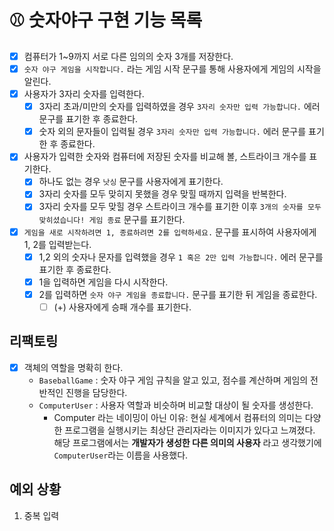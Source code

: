 # ⚾️ 숫자야구 구현 기능 목록

- [x] 컴퓨터가 1~9까지 서로 다른 임의의 숫자 3개를 저장한다.
- [x] `숫자 야구 게임을 시작합니다.` 라는 게임 시작 문구를 통해 사용자에게 게임의 시작을 알린다.
- [x] 사용자가 3자리 숫자를 입력한다.
  - [x] 3자리 초과/미만의 숫자를 입력하였을 경우 `3자리 숫자만 입력 가능합니다.` 에러 문구를 표기한 후 종료한다.
  - [x] 숫자 외의 문자들이 입력될 경우 `3자리 숫자만 입력 가능합니다.` 에러 문구를 표기한 후 종료한다.
- [x] 사용자가 입력한 숫자와 컴퓨터에 저장된 숫자를 비교해 볼, 스트라이크 개수를 표기한다.
  - [x] 하나도 없는 경우 `낫싱` 문구를 사용자에게 표기한다.
  - [x] 3자리 숫자를 모두 맞히지 못했을 경우 맞힐 때까지 입력을 반복한다.
  - [x] 3자리 숫자를 모두 맞힐 경우 스트라이크 개수를 표기한 이후 `3개의 숫자를 모두 맞히셨습니다! 게임 종료` 문구를 표기한다.
- [x] `게임을 새로 시작하려면 1, 종료하려면 2를 입력하세요.` 문구를 표시하여 사용자에게 1, 2를 입력받는다.
  - [x] 1,2 외의 숫자나 문자를 입력했을 경우 `1 혹은 2만 입력 가능합니다.` 에러 문구를 표기한 후 종료한다.
  - [x] 1을 입력하면 게임을 다시 시작한다.
  - [x] 2를 입력하면 `숫자 야구 게임을 종료합니다.` 문구를 표기한 뒤 게임을 종료한다.
    - [ ] (+) 사용자에게 승패 개수를 표기한다.

## 리팩토링

- [x] 객체의 역할을 명확히 한다.
  - `BaseballGame` : 숫자 야구 게임 규칙을 알고 있고, 점수를 계산하며 게임의 전반적인 진행을 담당한다.
  - `ComputerUser` : 사용자 역할과 비슷하며 비교할 대상이 될 숫자를 생성한다.
    - Computer 라는 네이밍이 아닌 이유: 현실 세계에서 컴퓨터의 의미는 다양한 프로그램을 실행시키는 최상단 관리자라는 이미지가 있다고 느껴졌다. 해당 프로그램에서는 **개발자가 생성한 다른 의미의 사용자** 라고 생각했기에 `ComputerUser`라는 이름을 사용했다.

## 예외 상황

1. 중복 입력

